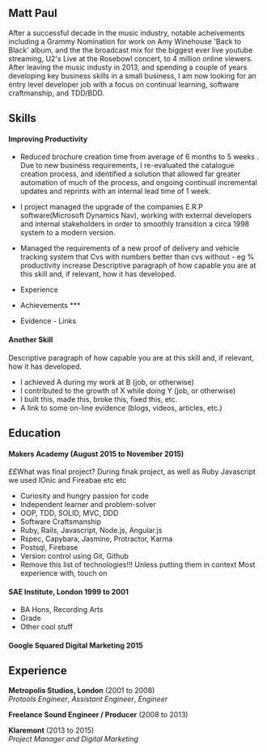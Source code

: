 ## Matt Paul

After a successful decade in the music industry, notable acheivements including a Grammy Nomination for work on Amy Winehouse 'Back to Black' album, and the the broadcast mix for the biggest ever live youtube streaming, U2's Live at the Rosebowl concert, to 4 million online viewers. After leaving the music industy in 2013, and spending a couple of years developing key business skills in a small business,  I am now looking for an entry level developer job with a focus on continual learning, software craftmanship, and TDD/BDD. 

## Skills

#### Improving Productivity

 -  Reduced brochure creation time from average of 6 months to 5 weeks . Due to new business requirements, I re-evaluated the catalogue creation process, and identified a solution that allowed far greater automation of much of the process, and ongoing continual incremental updates and reprints with an internal lead time of 1 week.

 -  I project managed the upgrade of the companies E.R.P software(Microsoft Dynamics Nav), working with external developers and internal stakeholders in order to smoothly transition a circa 1998 system to a modern version.

 - Managed the requirements of a new proof of delivery and vehicle tracking system that
Cvs with numbers better than cvs without - eg % productivity increase
Descriptive paragraph of how capable you are at this skill and, if relevant, how it has developed.

- Experience
- Achievements ***
- Evidence - Links

#### Another Skill

Descriptive paragraph of how capable you are at this skill and, if relevant, how it has developed.

- I achieved A during my work at B (job, or otherwise)
- I contributed to the growth of X while doing Y (job, or otherwise)
- I built this, made this, broke this, fixed this, etc.
- A link to some on-line evidence (blogs, videos, articles, etc.)

## Education

#### Makers Academy (August 2015 to November 2015)

££What was final project? During finak project, as well as Ruby Javascript we used IOnic and Fireabae etc etc
- Curiosity and hungry passion for code
- Independent learner and problem-solver
- OOP, TDD, SOLID, MVC, DDD
- Software Craftsmanship
- Ruby, Rails, Javascript, Node.js, Angular.js
- Rspec, Capybara, Jasmine, Protractor, Karma
- Postsql, Firebase
- Version control using Git, Github
- Remove this list of technologies!!! Unless putting them in context Most experience with, touch on

#### SAE Institute, London 1999 to 2001

- BA Hons, Recording Arts
- Grade
- Other cool stuff

#### Google Squared Digital Marketing 2015

## Experience

**Metropolis Studios, London** (2001 to 2008)    
*Protools Engineer*,
*Assistant Engineer*,
*Engineer*

**Freelance Sound Engineer / Producer** (2008 to 2013)

**Klaremont** (2013 to 2015)   
*Project Manager and Digital Marketing*  
